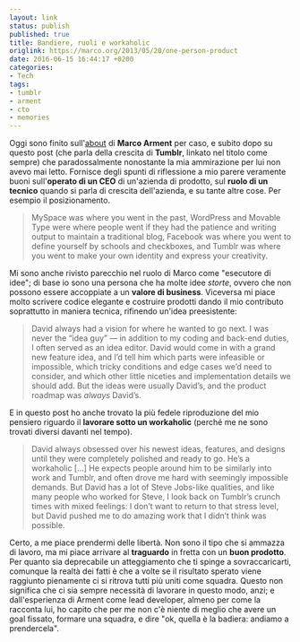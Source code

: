 ```yaml
---
layout: link
status: publish
published: true
title: Bandiere, ruoli e workaholic
origlink: https://marco.org/2013/05/20/one-person-product
date: 2016-06-15 16:44:17 +0200
categories:
- Tech
tags:
- tumblr
- arment
- cto
- memories
---
```


Oggi sono finito sull'[about](https://marco.org/about) di **Marco Arment** per caso, e subito dopo su questo post (che parla della crescita di **Tumblr**, linkato nel titolo come sempre) che paradossalmente nonostante la mia ammirazione per lui non avevo mai letto. Fornisce degli spunti di riflessione a mio parere veramente buoni sull'**operato di un CEO** di un'azienda di prodotto, sul **ruolo di un tecnico** quando si parla di crescita dell'azienda, e su tante altre cose. Per esempio il posizionamento.

> MySpace was where you went in the past, WordPress and Movable Type were where people went if they had the patience and writing output to maintain a traditional blog, Facebook was where you went to define yourself by schools and checkboxes, and Tumblr was where you went to make your own identity and express your creativity.

Mi sono anche rivisto parecchio nel ruolo di Marco come "esecutore di idee"; di base io sono una persona che ha molte idee _storte_, ovvero che non possono essere accoppiate a un **valore di business**. Viceversa mi piace molto scrivere codice elegante e costruire prodotti dando il mio contributo soprattutto in maniera tecnica, rifinendo un'idea preesistente:

> David always had a vision for where he wanted to go next. I was never the “idea guy” — in addition to my coding and back-end duties, I often served as an idea editor. David would come in with a grand new feature idea, and I’d tell him which parts were infeasible or impossible, which tricky conditions and edge cases we’d need to consider, and which other little niceties and implementation details we should add. But the ideas were usually David’s, and the product roadmap was _always_ David’s.

E in questo post ho anche trovato la più fedele riproduzione del mio pensiero riguardo il **lavorare sotto un workaholic** (perché me ne sono trovati diversi davanti nel tempo).

> David always obsessed over his newest ideas, features, and designs until they were completely polished and ready to go. He’s a workaholic [...] He expects people around him to be similarly into work and Tumblr, and often drove me hard with seemingly impossible demands. But David has a lot of Steve Jobs-like qualities, and like many people who worked for Steve, I look back on Tumblr’s crunch times with mixed feelings: I don’t want to return to that stress level, but David pushed me to do amazing work that I didn’t think was possible.

Certo, a me piace prendermi delle libertà. Non sono il tipo che si ammazza di lavoro, ma mi piace arrivare al **traguardo** in fretta con un **buon prodotto**. Per quanto sia deprecabile un atteggiamento che ti spinge a sovraccaricarti, comunque la realtà dei fatti è che a volte se il risultato sperato viene raggiunto pienamente ci si ritrova tutti più uniti come squadra. Questo non significa che ci sia sempre necessità di lavorare in questo modo, anzi; e dall'esperienza di Arment come lead developer, almeno per come la racconta lui, ho capito che per me non c'è niente di meglio che avere un goal fissato, formare una squadra, e dire "ok, quella è la badiera: andiamo a prendercela".
